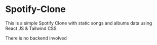 # Spotify-Clone
This is a simple Spotify Clone with static songs and albums data using React JS &amp; Tailwind CSS


There is no backend involved